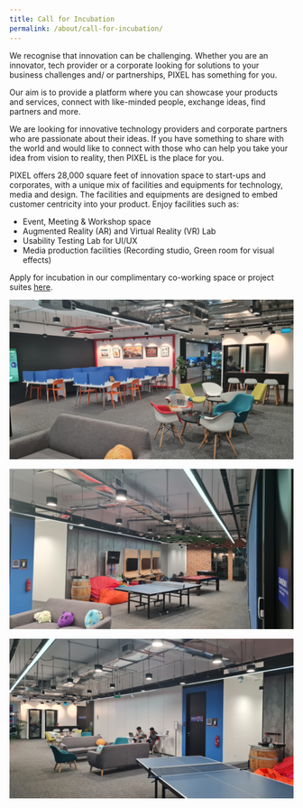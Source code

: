 ```yaml
---
title: Call for Incubation
permalink: /about/call-for-incubation/
---
```


We recognise that innovation can be challenging. Whether you are an innovator, tech provider or a corporate looking for solutions to your business challenges and/ or partnerships, PIXEL has something for you. 

Our aim is to provide a platform where you can showcase your products and services, connect with like-minded people, exchange ideas, find partners and more. 

We are looking for innovative technology providers and corporate partners who are passionate about their ideas. If you have something to share with the world and would like to connect with those who can help you take your idea from vision to reality, then PIXEL is the place for you.

PIXEL offers 28,000 square feet of innovation space to start-ups and corporates, with a unique mix of facilities and equipments for technology, media and design. The facilities and equipments are designed to embed customer centricity into your product. Enjoy facilities such as:

  - Event, Meeting & Workshop space
  - Augmented Reality (AR) and Virtual Reality (VR) Lab
  - Usability Testing Lab for UI/UX
  - Media production facilities (Recording studio, Green room for visual effects)
  
Apply for incubation in our complimentary co-working space or project suites [here](https://form.gov.sg/6333e2ca634d1700127e8c8c).


![](/images/facilities/level2-1.jpeg)

![](/images/facilities/Level2-2.jpeg)

![](/images/facilities/Level2-3.jpeg)


